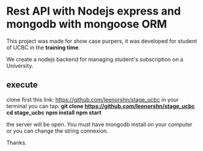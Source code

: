 # Rest API with Nodejs express and mongodb with mongoose ORM

This project was made for show case purpers, it was developed for student of UCBC
in the **training time**.

We create a nodejs backend for managing student's subscription on a University.

## execute
clone first this link: https://github.com/leenorshn/stage_ucbc
in your terminal you can tap: **git clone https://github.com/leenorshn/stage_ucbc**
**cd stage_ucbc**
**npm install**
**npm start**

the server will be open.
You must have mongodb install on your computer or you can change the string connexion.

Thanks.
